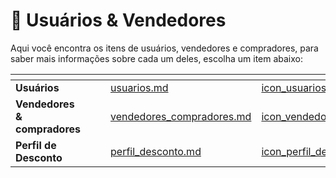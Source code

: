 # 👥 Usuários & Vendedores

Aqui você encontra os itens de usuários, vendedores e compradores, para saber mais informações sobre cada um deles, escolha um item abaixo:

<table data-view="cards">
    <thead>
        <tr>
            <th></th>
            <th></th>
            <th></th>
            <th data-hidden data-card-target data-type="content-ref"></th>
            <th data-hidden data-card-cover data-type="files"></th>
        </tr>
    </thead>
    <tbody>
        <tr>
            <td>
                <strong>Usuários</strong>
            </td>
            <td></td>
            <td></td>
            <td>
                <a href="/erp-v2/modulos/usuarios_vendedores/usuarios.md">usuarios.md</a>
            </td>
            <td>
                <a href="/erp-v2/assets/modulos/icon_usuarios.png">icon_usuarios.png</a>
            </td>
        </tr>
        <tr>
            <td>
                <strong>Vendedores & compradores</strong>
            </td>
            <td></td>
            <td></td>
            <td>
                <a href="/erp-v2/modulos/usuarios_vendedores/vendedores_compradores.md">vendedores_compradores.md</a>
            </td>
            <td>
                <a href="/erp-v2/assets/modulos/icon_vendedores.png">icon_vendedores.png</a>
            </td>
        </tr>
        <tr>
            <td>
                <strong>Perfil de Desconto</strong>
            </td>
            <td></td>
            <td></td>
            <td>
                <a href="/erp-v2/modulos/usuarios_vendedores/perfil_desconto.md">perfil_desconto.md</a>
            </td>
            <td>
                <a href="/erp-v2/assets/modulos/icon_perfil_desconto.png">icon_perfil_desconto.png</a>
            </td>
        </tr>
    </tbody>
</table>